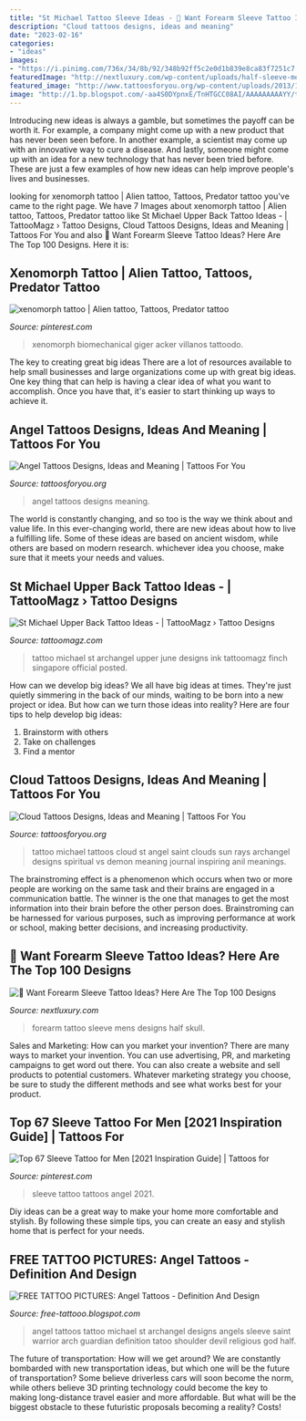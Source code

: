 ```yaml
---
title: "St Michael Tattoo Sleeve Ideas - 💪 Want Forearm Sleeve Tattoo Ideas? Here Are The Top 100 Designs"
description: "Cloud tattoos designs, ideas and meaning"
date: "2023-02-16"
categories:
- "ideas"
images:
- "https://i.pinimg.com/736x/34/8b/92/348b92ff5c2e0d1b839e8ca83f7251c7.jpg"
featuredImage: "http://nextluxury.com/wp-content/uploads/half-sleeve-mens-skull-forearm-tattoo-designs.jpg"
featured_image: "http://www.tattoosforyou.org/wp-content/uploads/2013/10/Clouds-With-Sun-Rays-Tattoo.jpg"
image: "http://1.bp.blogspot.com/-aa4S0DYpnxE/TnHTGCC08AI/AAAAAAAAAYY/tr2VmJj18jc/s1600/angel+tattoos+-st-michael-tattoo.jpg"
---
```



Introducing new ideas is always a gamble, but sometimes the payoff can be worth it. For example, a company might come up with a new product that has never been seen before. In another example, a scientist may come up with an innovative way to cure a disease. And lastly, someone might come up with an idea for a new technology that has never been tried before. These are just a few examples of how new ideas can help improve people's lives and businesses.

	

		
looking for xenomorph tattoo | Alien tattoo, Tattoos, Predator tattoo you've came to the right page. We have 7 Images about xenomorph tattoo | Alien tattoo, Tattoos, Predator tattoo like St Michael Upper Back Tattoo Ideas - | TattooMagz › Tattoo Designs, Cloud Tattoos Designs, Ideas and Meaning | Tattoos For You and also 💪 Want Forearm Sleeve Tattoo Ideas? Here Are The Top 100 Designs. Here it is:
		
    
## Xenomorph Tattoo | Alien Tattoo, Tattoos, Predator Tattoo

<img loading=lazy src="https://i.pinimg.com/736x/34/8b/92/348b92ff5c2e0d1b839e8ca83f7251c7.jpg" onerror="this.onerror=null;this.src='https://tse3.mm.bing.net/th?id=OIP.MoL5uvfrClj27oJhNTC0XQAAAA&amp;pid=15.1';" alt="xenomorph tattoo | Alien tattoo, Tattoos, Predator tattoo">

_Source: pinterest.com_

>xenomorph biomechanical giger acker villanos tattoodo. 

	

The key to creating great big ideas
There are a lot of resources available to help small businesses and large organizations come up with great big ideas. One key thing that can help is having a clear idea of what you want to accomplish. Once you have that, it's easier to start thinking up ways to achieve it.

    
## Angel Tattoos Designs, Ideas And Meaning | Tattoos For You

<img loading=lazy src="http://www.tattoosforyou.org/wp-content/uploads/2013/09/Angel-Tattoos-Images.jpg" onerror="this.onerror=null;this.src='https://tse4.mm.bing.net/th?id=OIP.vQt-h8mGKS0yEJMCgrRHPgHaJ4&amp;pid=15.1';" alt="Angel Tattoos Designs, Ideas and Meaning | Tattoos For You">

_Source: tattoosforyou.org_

>angel tattoos designs meaning. 

	

The world is constantly changing, and so too is the way we think about and value life. In this ever-changing world, there are new ideas about how to live a fulfilling life. Some of these ideas are based on ancient wisdom, while others are based on modern research. whichever idea you choose, make sure that it meets your needs and values.

    
## St Michael Upper Back Tattoo Ideas - | TattooMagz › Tattoo Designs

<img loading=lazy src="https://tattoomagz.com/wp-content/uploads/st-michael-the-archangel-tattoo-official-blog-of-ink-by-finch-tattoo-singapore-june-2010-68566.jpg" onerror="this.onerror=null;this.src='https://tse2.mm.bing.net/th?id=OIP.VAbRiIKjxi7EW91HfIP1wQHaLG&amp;pid=15.1';" alt="St Michael Upper Back Tattoo Ideas - | TattooMagz › Tattoo Designs">

_Source: tattoomagz.com_

>tattoo michael st archangel upper june designs ink tattoomagz finch singapore official posted. 

	

How can we develop big ideas?
We all have big ideas at times. They're just quietly simmering in the back of our minds, waiting to be born into a new project or idea. But how can we turn those ideas into reality? Here are four tips to help develop big ideas: 
1. Brainstorm with others 
2. Take on challenges 
3. Find a mentor 

    
## Cloud Tattoos Designs, Ideas And Meaning | Tattoos For You

<img loading=lazy src="http://www.tattoosforyou.org/wp-content/uploads/2013/10/Clouds-With-Sun-Rays-Tattoo.jpg" onerror="this.onerror=null;this.src='https://tse3.mm.bing.net/th?id=OIP.iCPqcbZ86okZGrideLguJQHaJ7&amp;pid=15.1';" alt="Cloud Tattoos Designs, Ideas and Meaning | Tattoos For You">

_Source: tattoosforyou.org_

>tattoo michael tattoos cloud st angel saint clouds sun rays archangel designs spiritual vs demon meaning journal inspiring anil meanings. 

	

The brainstroming effect is a phenomenon which occurs when two or more people are working on the same task and their brains are engaged in a communication battle. The winner is the one that manages to get the most information into their brain before the other person does. Brainstroming can be harnessed for various purposes, such as improving performance at work or school, making better decisions, and increasing productivity.

    
## 💪 Want Forearm Sleeve Tattoo Ideas? Here Are The Top 100 Designs

<img loading=lazy src="http://nextluxury.com/wp-content/uploads/half-sleeve-mens-skull-forearm-tattoo-designs.jpg" onerror="this.onerror=null;this.src='https://tse2.mm.bing.net/th?id=OIP.A1YnYI00e61jbzQfM5R_UgHaGg&amp;pid=15.1';" alt="💪 Want Forearm Sleeve Tattoo Ideas? Here Are The Top 100 Designs">

_Source: nextluxury.com_

>forearm tattoo sleeve mens designs half skull. 

	

Sales and Marketing: How can you market your invention?
There are many ways to market your invention. You can use advertising, PR, and marketing campaigns to get word out there. You can also create a website and sell products to potential customers. Whatever marketing strategy you choose, be sure to study the different methods and see what works best for your product.

    
## Top 67 Sleeve Tattoo For Men [2021 Inspiration Guide] | Tattoos For

<img loading=lazy src="https://i.pinimg.com/736x/d8/13/bd/d813bd65220bbac6180eaa7f5b89e849--sleeve-tattoos-for-men-angel-sleeve-tattoo.jpg" onerror="this.onerror=null;this.src='https://tse1.mm.bing.net/th?id=OIP.0WpwVyiIWOfWKE86phYOJAHaJ6&amp;pid=15.1';" alt="Top 67 Sleeve Tattoo for Men [2021 Inspiration Guide] | Tattoos for">

_Source: pinterest.com_

>sleeve tattoo tattoos angel 2021. 

	

Diy ideas can be a great way to make your home more comfortable and stylish. By following these simple tips, you can create an easy and stylish home that is perfect for your needs.

    
## FREE TATTOO PICTURES: Angel Tattoos - Definition And Design

<img loading=lazy src="http://1.bp.blogspot.com/-aa4S0DYpnxE/TnHTGCC08AI/AAAAAAAAAYY/tr2VmJj18jc/s1600/angel+tattoos+-st-michael-tattoo.jpg" onerror="this.onerror=null;this.src='https://tse2.mm.bing.net/th?id=OIP.iTK7OJT-Na3Jgf4JGJxI-wHaNz&amp;pid=15.1';" alt="FREE TATTOO PICTURES: Angel Tattoos - Definition And Design">

_Source: free-tattooo.blogspot.com_

>angel tattoos tattoo michael st archangel designs angels sleeve saint warrior arch guardian definition tatoo shoulder devil religious god half. 

	

The future of transportation: How will we get around?
We are constantly bombarded with new transportation ideas, but which one will be the future of transportation? Some believe driverless cars will soon become the norm, while others believe 3D printing technology could become the key to making long-distance travel easier and more affordable. But what will be the biggest obstacle to these futuristic proposals becoming a reality? Costs!

